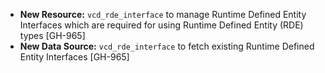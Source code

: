 * **New Resource:** `vcd_rde_interface` to manage Runtime Defined Entity Interfaces
  which are required for using Runtime Defined Entity (RDE) types [GH-965]
* **New Data Source:** `vcd_rde_interface` to fetch existing Runtime Defined Entity Interfaces [GH-965]
